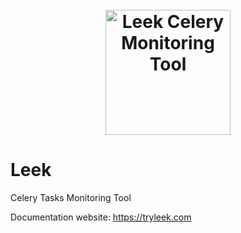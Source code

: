 <h1 align="center">
    <br>
    <a href="#"><img src="https://raw.githubusercontent.com/kodless/leek/master/doc/static/img/logo.png" alt="Leek Celery Monitoring Tool" height="200" width="200"></a>
    <br>
</h1>

# Leek

Celery Tasks Monitoring Tool

Documentation website: https://tryleek.com
